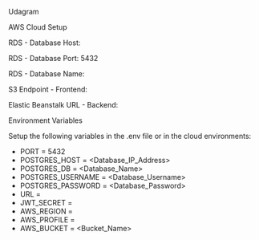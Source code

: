 Udagram

AWS Cloud Setup

RDS - Database Host: 

RDS - Database Port: 5432

RDS - Database Name: 

S3 Endpoint - Frontend: 

Elastic Beanstalk URL - Backend: 


Environment Variables

Setup the following variables in the .env file or in the cloud environments:

- PORT                = 5432
- POSTGRES_HOST       = <Database_IP_Address>
- POSTGRES_DB         = <Database_Name>
- POSTGRES_USERNAME   = <Database_Username>
- POSTGRES_PASSWORD   = <Database_Password>
- URL                 = <Url>
- JWT_SECRET          = <your secret>
- AWS_REGION          = <us-east-1>
- AWS_PROFILE         = <Profile>
- AWS_BUCKET          = <Bucket_Name>